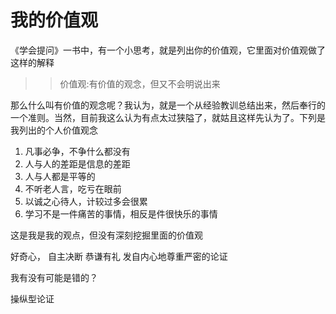 # 我的价值观

《学会提问》一书中，有一个小思考，就是列出你的价值观，它里面对价值观做了这样的解释

> > 价值观:有价值的观念，但又不会明说出来

那么什么叫有价值的观念呢？我认为，就是一个从经验教训总结出来，然后奉行的一个准则。当然，目前我这么认为有点太过狭隘了，就姑且这样先认为了。下列是我列出的个人价值观念

1. 凡事必争，不争什么都没有
2. 人与人的差距是信息的差距
3. 人与人都是平等的
4. 不听老人言，吃亏在眼前
5. 以诚之心待人，计较过多会很累
6. 学习不是一件痛苦的事情，相反是件很快乐的事情

这是我是我的观点，但没有深刻挖掘里面的价值观

好奇心， 自主决断 恭谦有礼 发自内心地尊重严密的论证

我有没有可能是错的？

操纵型论证

